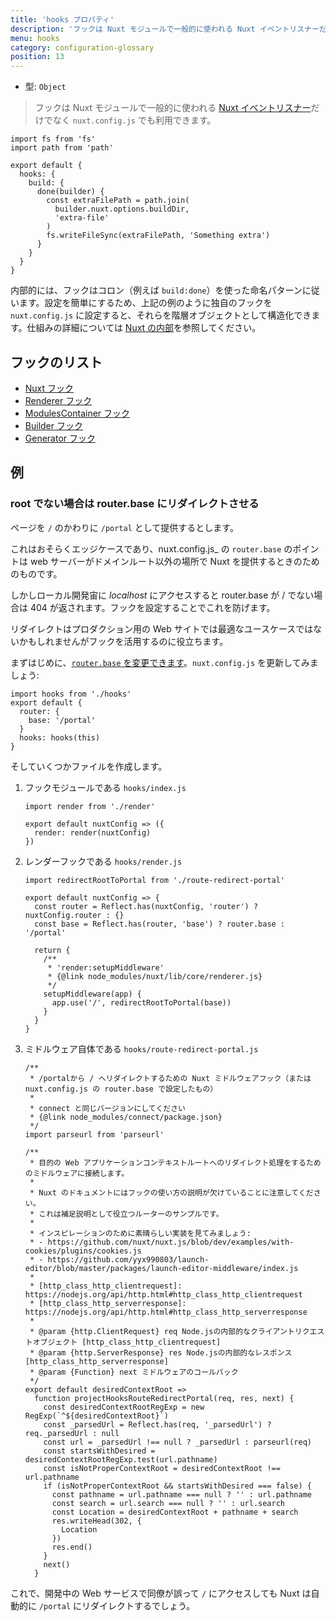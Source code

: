 ```yaml
---
title: 'hooks プロパティ'
description: 'フックは Nuxt モジュールで一般的に使われる Nuxt イベントリスナーだけでなく `nuxt.config.js` でも利用できます。'
menu: hooks
category: configuration-glossary
position: 13
---
```


- 型: `Object`

> フックは Nuxt モジュールで一般的に使われる [Nuxt イベントリスナー](/docs/2.x/internals-glossary/internals)だけでなく `nuxt.config.js` でも利用できます。

```js{}[nuxt.config.js]
import fs from 'fs'
import path from 'path'

export default {
  hooks: {
    build: {
      done(builder) {
        const extraFilePath = path.join(
          builder.nuxt.options.buildDir,
          'extra-file'
        )
        fs.writeFileSync(extraFilePath, 'Something extra')
      }
    }
  }
}
```

内部的には、フックはコロン（例えば `build:done`）を使った命名パターンに従います。設定を簡単にするため、上記の例のように独自のフックを `nuxt.config.js` に設定すると、それらを階層オブジェクトとして構造化できます。仕組みの詳細については [Nuxt の内部](/docs/2.x/internals-glossary/internals)を参照してください。

## フックのリスト

- [Nuxt フック](/docs/2.x/internals-glossary/internals-nuxt#フック)
- [Renderer フック](/docs/2.x/internals-glossary/internals-renderer#フック)
- [ModulesContainer フック](/docs/2.x/internals-glossary/internals-module-container#フック)
- [Builder フック](/docs/2.x/internals-glossary/internals-builder#フック)
- [Generator フック](/docs/2.x/internals-glossary/internals-generator#フック)

## 例

### root でない場合は router.base にリダイレクトさせる

ページを `/` のかわりに `/portal` として提供するとします。

これはおそらくエッジケースであり、nuxt.config.js\_ の `router.base` のポイントは web サーバーがドメインルート以外の場所で Nuxt を提供するときのためのものです。

しかしローカル開発宙に _localhost_ にアクセスすると router.base が / でない場合は 404 が返されます。フックを設定することでこれを防げます。

リダイレクトはプロダクション用の Web サイトでは最適なユースケースではないかもしれませんがフックを活用するのに役立ちます。

まずはじめに、[`router.base` を変更できます](/docs/2.x/configuration-glossary/configuration-router#base)。`nuxt.config.js` を更新してみましょう:

```js{}[nuxt.config.js]
import hooks from './hooks'
export default {
  router: {
    base: '/portal'
  }
  hooks: hooks(this)
}
```

そしていくつかファイルを作成します。

1. フックモジュールである `hooks/index.js`

   ```js{}[hooks/index.js]
   import render from './render'

   export default nuxtConfig => ({
     render: render(nuxtConfig)
   })
   ```

1. レンダーフックである `hooks/render.js`

   ```js{}[hooks/render.js]
   import redirectRootToPortal from './route-redirect-portal'

   export default nuxtConfig => {
     const router = Reflect.has(nuxtConfig, 'router') ? nuxtConfig.router : {}
     const base = Reflect.has(router, 'base') ? router.base : '/portal'

     return {
       /**
        * 'render:setupMiddleware'
        * {@link node_modules/nuxt/lib/core/renderer.js}
        */
       setupMiddleware(app) {
         app.use('/', redirectRootToPortal(base))
       }
     }
   }
   ```

1. ミドルウェア自体である `hooks/route-redirect-portal.js`

   ```js{}[hooks/route-redirect-portal.js]
   /**
    * /portalから / へリダイレクトするための Nuxt ミドルウェアフック（または nuxt.config.js の router.base で設定したもの）
    *
    * connect と同じバージョンにしてください
    * {@link node_modules/connect/package.json}
    */
   import parseurl from 'parseurl'

   /**
    * 目的の Web アプリケーションコンテキストルートへのリダイレクト処理をするためのミドルウェアに接続します。
    *
    * Nuxt のドキュメントにはフックの使い方の説明が欠けていることに注意してください。
    * これは補足説明として役立つルーターのサンプルです。
    *
    * インスピレーションのために素晴らしい実装を見てみましょう:
    * - https://github.com/nuxt/nuxt.js/blob/dev/examples/with-cookies/plugins/cookies.js
    * - https://github.com/yyx990803/launch-editor/blob/master/packages/launch-editor-middleware/index.js
    *
    * [http_class_http_clientrequest]: https://nodejs.org/api/http.html#http_class_http_clientrequest
    * [http_class_http_serverresponse]: https://nodejs.org/api/http.html#http_class_http_serverresponse
    *
    * @param {http.ClientRequest} req Node.jsの内部的なクライアントリクエストオブジェクト [http_class_http_clientrequest]
    * @param {http.ServerResponse} res Node.jsの内部的なレスポンス [http_class_http_serverresponse]
    * @param {Function} next ミドルウェアのコールバック
    */
   export default desiredContextRoot =>
     function projectHooksRouteRedirectPortal(req, res, next) {
       const desiredContextRootRegExp = new RegExp(`^${desiredContextRoot}`)
       const _parsedUrl = Reflect.has(req, '_parsedUrl') ? req._parsedUrl : null
       const url = _parsedUrl !== null ? _parsedUrl : parseurl(req)
       const startsWithDesired = desiredContextRootRegExp.test(url.pathname)
       const isNotProperContextRoot = desiredContextRoot !== url.pathname
       if (isNotProperContextRoot && startsWithDesired === false) {
         const pathname = url.pathname === null ? '' : url.pathname
         const search = url.search === null ? '' : url.search
         const Location = desiredContextRoot + pathname + search
         res.writeHead(302, {
           Location
         })
         res.end()
       }
       next()
     }
   ```

これで、開発中の Web サービスで同僚が誤って `/` にアクセスしても Nuxt は自動的に `/portal` にリダイレクトするでしょう。
